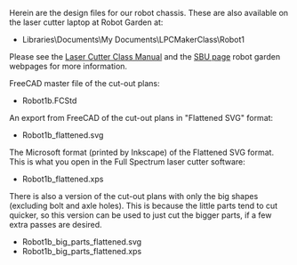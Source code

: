 Herein are the design files for our robot chassis.  These are also available on the laser cutter laptop at Robot Garden at:
  * Libraries\Documents\My Documents\LPCMakerClass\Robot1
  
Please see the [Laser Cutter Class Manual](https://drive.google.com/file/d/0B0z8iTjN78OjWFJiWnEyOEs5bFk/edit?usp=sharing) and the [SBU page](http://www.robotgarden.org/workshop/safety-and-basic-use/) robot garden webpages for more information.

FreeCAD master file of the cut-out plans:
   * Robot1b.FCStd

An export from FreeCAD of the cut-out plans in "Flattened SVG" format:
   * Robot1b_flattened.svg

The Microsoft format (printed by Inkscape) of the Flattened SVG format.  This is what you open in the Full Spectrum laser cutter software:
   * Robot1b_flattened.xps

There is also a version of the cut-out plans with only the big shapes (excluding bolt and axle holes).
This is because the little parts tend to cut quicker, so this version can be used to just cut the bigger parts, if a few extra passes are desired.
   * Robot1b_big_parts_flattened.svg
   * Robot1b_big_parts_flattened.xps
